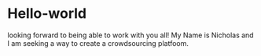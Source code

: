 # Hello-world
looking forward to being able to work with you all!
My Name is Nicholas and I am seeking a way to create a crowdsourcing platfoom. 
